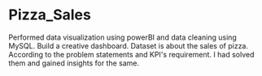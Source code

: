 # Pizza_Sales
Performed data visualization using powerBI and data cleaning using MySQL. 
Build a creative dashboard. Dataset is about the sales of pizza. According to the problem statements and KPI's requirement.
I had solved them and gained insights for the same.
